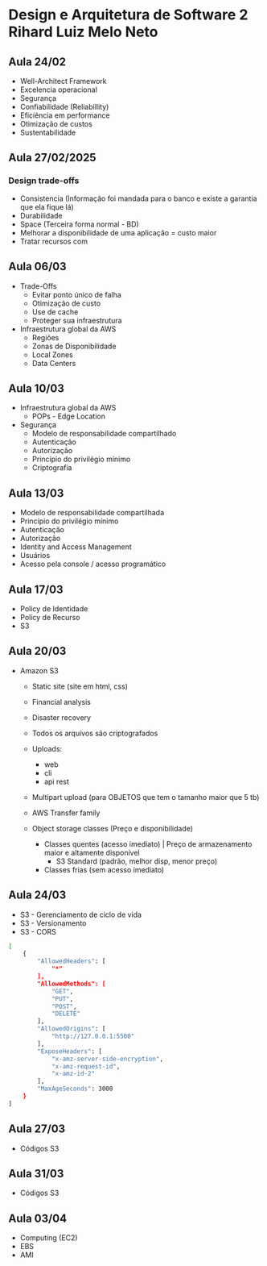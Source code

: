 # Design e Arquitetura de Software 2 Rihard Luiz Melo Neto

## Aula 24/02
  - Well-Architect Framework
  - Excelencia operacional
  - Segurança
  - Confiabilidade (Reliabillity)
  - Eficiência em performance
  - Otimização de custos
  - Sustentabilidade

## Aula 27/02/2025

### Design trade-offs

- Consistencia (Informação foi mandada para o banco e existe a garantia que ela fique lá)
- Durabilidade 
- Space (Terceira forma normal - BD)
- Melhorar a disponibilidade de uma aplicação = custo maior
- Tratar recursos com

## Aula 06/03
- Trade-Offs
  - Evitar ponto único de falha
  - Otimização de custo
  - Use de cache
  - Proteger sua infraestrutura
- Infraestrutura global da AWS
  - Regiões
  - Zonas de Disponibilidade
  - Local Zones
  - Data Centers

## Aula 10/03
- Infraestrutura global da AWS
  - POPs - Edge Location
- Segurança
  - Modelo de responsabilidade compartilhado
  - Autenticação
  - Autorização
  - Princípio do privilégio mínimo
  - Criptografia

## Aula 13/03
- Modelo de responsabilidade compartilhada
- Princípio do privilégio mínimo
- Autenticação
- Autorização
- Identity and Access Management
- Usuários
- Acesso pela console / acesso programático

## Aula 17/03
- Policy de Identidade
- Policy de Recurso
- S3

## Aula 20/03
- Amazon S3
    - Static site (site em html, css)
    - Financial analysis
    - Disaster recovery
    - Todos os arquivos são criptografados
    - Uploads:
        - web
        - cli
        - api rest
    - Multipart upload 
        (para OBJETOS que tem o tamanho maior que 5 tb)
    - AWS Transfer family
    
    - Object storage classes (Preço e disponibilidade)
        - Classes quentes (acesso imediato) | Preço de armazenamento maior e altamente disponível
            - S3 Standard (padrão, melhor disp, menor preço)
        - Classes frias (sem acesso imediato)
            
## Aula 24/03
- S3 - Gerenciamento de ciclo de vida
- S3 - Versionamento
- S3 - CORS

```bash
[
    {
        "AllowedHeaders": [
            "*"
        ],
        "AllowedMethods": [
            "GET",
            "PUT",
            "POST",
            "DELETE"
        ],
        "AllowedOrigins": [
            "http://127.0.0.1:5500"
        ],
        "ExposeHeaders": [
            "x-amz-server-side-encryption",
            "x-amz-request-id",
            "x-amz-id-2"
        ],
        "MaxAgeSeconds": 3000
    }
]
```

## Aula 27/03
- Códigos S3

## Aula 31/03
- Códigos S3

## Aula 03/04
- Computing (EC2)
- EBS
- AMI

